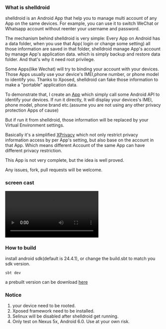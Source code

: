 ### What is shelldroid

shelldroid is an Android App that help you to manage multi account of any App on the same devices. For example, you can use it to switch WeChat or Whatsapp account without reenter your username and password.

The mechanism behind shelldroid is very simple: Every App on Android has a data folder, when you use that App( login or change some setting) all those information are saved in that folder, shelldroid manage App's account by manage App's application data. which is simply backup and restore data folder. And that's why it need root privilege.

Some Apps(like Wechat) will try to binding your account with your devices. Those Apps usually use your device's IMEI,phone number, or phone model to identify you. Thanks to Xposed, shelldroid can fake those information to make a "portable" application data. 

To demonstrate that, I create an [App](https://github.com/wuhx/phoneinfo) which simply call some Android API to identify your devices.  If run it directly, It will display your devices's IMEI, phone model, phone brand etc.(assume  you are not using any other privacy protection Apps of cause)

But if run it from shelldroid, those information will be replaced by your Virtual Environment settings.

Basically it's a simplified [XPrivacy](https://github.com/M66B/XPrivacy) which not only restrict privacy information access by per App's setting, but also base on the account in that App.  Which means different Account of the same App can have different privacy restriction.

This App is not very complete, but the idea is well proved. 

Any issues, fork, pull requests will be welcome.

### screen cast

![ScreenCast](screencast/record.mp4?raw=true)

### How to build

install android sdk(default is 24.4.1),  or change the build.sbt to match you sdk version.

`sbt dev`

a prebuilt version can be download [here](target/android/output/shelldroid-debug.apk?raw=true)

### Notice

1. your device need to be rooted.
2. Xposed framework need to be installed.
3. Selinux will be disabled after shelldroid get running.
4. Only test on Nexus 5x, Android 6.0. Use at your own risk.